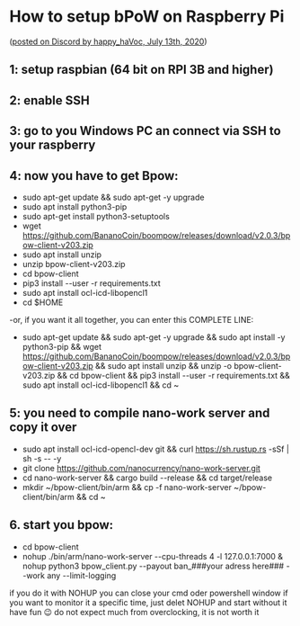 # How to setup bPoW on Raspberry Pi 
([posted on Discord by happy_haVoc, July 13th, 2020](https://discordapp.com/channels/415935345075421194/626058996578648065/732576731952840807))

## 1: setup raspbian (64 bit on RPI 3B and higher)
## 2: enable SSH
## 3: go to you Windows PC an connect via SSH to your raspberry
## 4: now you have to get Bpow:

- sudo apt-get update && sudo apt-get -y upgrade
- sudo apt install python3-pip
- sudo apt-get install python3-setuptools
- wget https://github.com/BananoCoin/boompow/releases/download/v2.0.3/bpow-client-v203.zip
- sudo apt install unzip
- unzip bpow-client-v203.zip
- cd bpow-client
- pip3 install --user -r requirements.txt
- sudo apt install ocl-icd-libopencl1
- cd $HOME

-or, if you want it all together, you can enter this COMPLETE LINE:
  - sudo apt-get update && sudo apt-get -y upgrade && sudo apt install -y python3-pip && wget https://github.com/BananoCoin/boompow/releases/download/v2.0.3/bpow-client-v203.zip && sudo apt install unzip && unzip -o bpow-client-v203.zip && cd bpow-client && pip3 install --user -r requirements.txt && sudo apt install ocl-icd-libopencl1 && cd ~

## 5: you need to compile nano-work server and copy it over

- sudo apt install ocl-icd-opencl-dev git && curl https://sh.rustup.rs -sSf | sh -s -- -y
- git clone https://github.com/nanocurrency/nano-work-server.git
- cd nano-work-server && cargo build --release && cd target/release
- mkdir ~/bpow-client/bin/arm && cp -f nano-work-server ~/bpow-client/bin/arm && cd ~

## 6. start you bpow:

- cd bpow-client
- nohup ./bin/arm/nano-work-server --cpu-threads 4 -l 127.0.0.1:7000 & nohup python3 bpow_client.py --payout ban_###your adress here### --work any --limit-logging

if you do it with NOHUP you can close your cmd oder powershell window
if you want to monitor it a specific time, just delet NOHUP and start without it
have fun :wink:
do not expect much from overclocking, it is not worth it